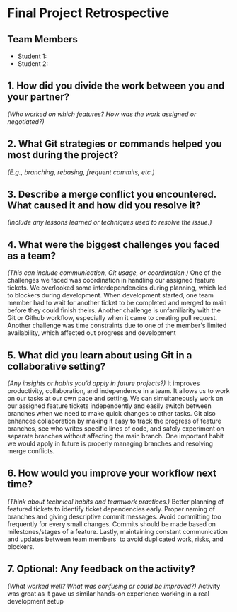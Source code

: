 # Final Project Retrospective

## Team Members
- Student 1:
- Student 2:

## 1. How did you divide the work between you and your partner?
_(Who worked on which features? How was the work assigned or negotiated?)_

## 2. What Git strategies or commands helped you most during the project?
_(E.g., branching, rebasing, frequent commits, etc.)_

## 3. Describe a merge conflict you encountered. What caused it and how did you resolve it?
_(Include any lessons learned or techniques used to resolve the issue.)_

## 4. What were the biggest challenges you faced as a team?
_(This can include communication, Git usage, or coordination.)_
One of the challenges we faced was coordination in handling our assigned feature tickets. We overlooked some interdependencies during planning, which led to blockers during development. When development started, one team member had to wait for another ticket to be completed and merged to main before they could finish theirs. Another challenge is unfamiliarity with the Git or Github workflow, especially when it came to creating pull request. Another challenge was time constraints due to one of the member's limited availability, which affected out progress and development

## 5. What did you learn about using Git in a collaborative setting?
_(Any insights or habits you’d apply in future projects?)_
It improves productivity, collaboration, and independence in a team. It allows us to work on our tasks at our own pace and setting. We can simultaneously work on our assigned feature tickets independently and easily switch between branches when we need to make quick changes to other tasks. Git also enhances collaboration by making it easy to track the progress of feature branches, see who writes specific lines of code, and safely experiment on separate branches without affecting  the main branch. One important habit we would apply in future is properly managing branches and resolving merge conflicts.

## 6. How would you improve your workflow next time?
_(Think about technical habits and teamwork practices.)_
Better planning of featured tickets to identify ticket dependencies early. Proper naming of branches and giving descriptive commit messages. Avoid committing too frequently for every small changes. Commits should be made based on milestones/stages of a feature. Lastly, maintaining constant communication and updates between team members  to avoid duplicated work, risks, and blockers.

## 7. Optional: Any feedback on the activity?
_(What worked well? What was confusing or could be improved?)_
Activity was great as it gave us similar hands-on experience working in a real development setup
